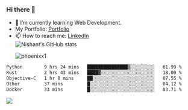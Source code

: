 ### Hi there 👋

<!--
**phoenixx1/phoenixx1** is a ✨ _special_ ✨ repository because its `README.md` (this file) appears on your GitHub profile.

Here are some ideas to get you started:

- 🔭 I’m currently working on ...
- 🌱 I’m currently learning ...
- 👯 I’m looking to collaborate on ...
- 🤔 I’m looking for help with ...
- 💬 Ask me about ...
- 📫 How to reach me: ...
- 😄 Pronouns: ...
- ⚡ Fun fact: ...
-->
- 🌱 I’m currently learning Web Development.
- My Portfolio: [Portfolio](https://phoenixx1.github.io/)
- 📫 How to reach me: [LinkedIn](https://www.linkedin.com/in/nishant-saxena-2609/)  
![Nishant's GitHub stats](https://github-readme-stats.vercel.app/api?username=phoenixx1&count_private=true)<p><img align="center" src="https://github-readme-streak-stats.herokuapp.com/?user=phoenixx1&" alt="phoenixx1" /></p>  
<!--START_SECTION:waka-->

```txt
Python        9 hrs 24 mins   ███████████████▒░░░░░░░░░   61.99 %
Rust          2 hrs 43 mins   ████▓░░░░░░░░░░░░░░░░░░░░   18.00 %
Objective-C   1 hr 8 mins     ██░░░░░░░░░░░░░░░░░░░░░░░   07.55 %
Other         37 mins         █░░░░░░░░░░░░░░░░░░░░░░░░   04.12 %
Docker        33 mins         █░░░░░░░░░░░░░░░░░░░░░░░░   03.71 %
```

<!--END_SECTION:waka-->

![](https://komarev.com/ghpvc/?username=phoenixx1&style=plastic)

<!-- ![Visitor Count](https://profile-counter.glitch.me/phoenixx1/count.svg) -->
